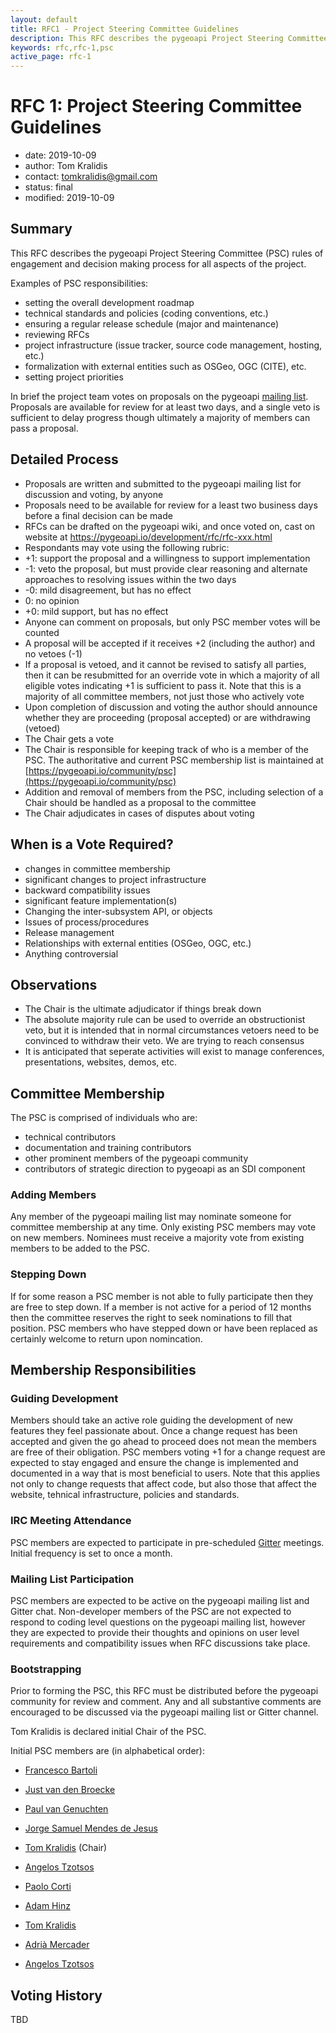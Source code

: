 ```yaml
---
layout: default
title: RFC1 - Project Steering Committee Guidelines
description: This RFC describes the pygeoapi Project Steering Committee (PSC) rules of engagement and decision making process for all aspects of the project.
keywords: rfc,rfc-1,psc
active_page: rfc-1
---
```


# RFC 1: Project Steering Committee Guidelines

- date: 2019-10-09
- author: Tom Kralidis
- contact: tomkralidis@gmail.com
- status: final
- modified: 2019-10-09

## Summary

This RFC describes the pygeoapi Project Steering Committee (PSC) rules of engagement and decision making process for all aspects of the project.

Examples of PSC responsibilities:

* setting the overall development roadmap
* technical standards and policies (coding conventions, etc.)
* ensuring a regular release schedule (major and maintenance)
* reviewing RFCs
* project infrastructure (issue tracker, source code management, hosting, etc.)
* formalization with external entities such as OSGeo, OGC (CITE), etc.
* setting project priorities

In brief the project team votes on proposals on the pygeoapi [mailing list](https://lists.osgeo.org/mailman/listinfo/pygeoapi).  Proposals are available for review for at least two days, and a single veto is sufficient to delay progress though ultimately a majority of members can pass a proposal.

## Detailed Process

* Proposals are written and submitted to the pygeoapi mailing list for discussion and voting, by anyone
* Proposals need to be available for review for a least two business days before a final decision can be made
* RFCs can be drafted on the pygeoapi wiki, and once voted on, cast on website at https://pygeoapi.io/development/rfc/rfc-xxx.html
* Respondants may vote using the following rubric:
 * +1: support the proposal and a willingness to support implementation
 * -1: veto the proposal, but must provide clear reasoning and alternate approaches to resolving issues within the two days
 * -0: mild disagreement, but has no effect
 *  0: no opinion
 * +0: mild support, but has no effect
* Anyone can comment on proposals, but only PSC member votes will be counted
* A proposal will be accepted if it receives +2 (including the author) and no vetoes (-1)
* If a proposal is vetoed, and it cannot be revised to satisfy all parties, then it can be resubmitted for an override vote in which a majority of all eligible votes indicating +1 is sufficient to pass it.  Note that this is a majority of all committee members, not just those who actively vote
* Upon completion of discussion and voting the author should announce whether they are proceeding (proposal accepted) or are withdrawing (vetoed)
* The Chair gets a vote
* The Chair is responsible for keeping track of who is a member of the PSC.  The authoritative and current PSC membership list is maintained at [https://pygeoapi.io/community/psc](https://pygeoapi.io/community/psc)
* Addition and removal of members from the PSC, including selection of a Chair should be handled as a proposal to the committee
* The Chair adjudicates in cases of disputes about voting

## When is a Vote Required?

* changes in committee membership
* significant changes to project infrastructure
* backward compatibility issues
* significant feature implementation(s)
* Changing the inter-subsystem API, or objects
* Issues of process/procedures
* Release management
* Relationships with external entities (OSGeo, OGC, etc.)
* Anything controversial

## Observations

* The Chair is the ultimate adjudicator if things break down
* The absolute majority rule can be used to override an obstructionist veto, but it is intended that in normal circumstances vetoers need to be convinced to withdraw their veto.  We are trying to reach consensus
* It is anticipated that seperate activities will exist to manage conferences, presentations, websites, demos, etc.

## Committee Membership

The PSC is comprised of individuals who are:

* technical contributors
* documentation and training contributors
* other prominent members of the pygeoapi community
* contributors of strategic direction to pygeoapi as an SDI component

### Adding Members

Any member of the pygeoapi mailing list may nominate someone for committee membership at any time.  Only existing PSC members may vote on new members.  Nominees must receive a majority vote from existing members to be added to the PSC.

### Stepping Down

If for some reason a PSC member is not able to fully participate then they are free to step down.  If a member is not active for a period of 12 months then the committee reserves the right to seek nominations to fill that position.  PSC members who have stepped down or have been replaced as certainly welcome to return upon nomincation.

## Membership Responsibilities

### Guiding Development

Members should take an active role guiding the development of new features they feel passionate about.  Once a change request has been accepted and given the go ahead to proceed does not mean the members are free of their obligation.  PSC members voting +1 for a change request are expected to stay engaged and ensure the change is implemented and documented in a way that is most beneficial to users.  Note that this applies not only to change requests that affect code, but also those that affect the website, tehnical infrastructure, policies and standards.

### IRC Meeting Attendance

PSC members are expected to participate in pre-scheduled [Gitter](https://gitter.im/geopython/pygeoapi) meetings.  Initial frequency is set to once a month.

### Mailing List Participation

PSC members are expected to be active on the pygeoapi mailing list and Gitter chat.  Non-developer members of the PSC are not expected to respond to coding level questions on the pygeoapi mailing list, however they are expected to provide their thoughts and opinions on user level requirements and compatibility issues when RFC discussions take place.

### Bootstrapping

Prior to forming the PSC, this RFC must be distributed before the pygeoapi community for review and comment.  Any and all substantive comments are encouraged to be discussed via the pygeoapi mailing list or Gitter channel.

Tom Kralidis is declared initial Chair of the PSC.

Initial PSC members are (in alphabetical order):

* [Francesco Bartoli](https://github.com/francbartoli)
* [Just van den Broecke](https://github.com/justb4)
* [Paul van Genuchten](https://github.com/pvgenuchten)
* [Jorge Samuel Mendes de Jesus](https://github.com/jorgejesus)
* [Tom Kralidis](https://github.com/tomkralidis) (Chair)
* [Angelos Tzotsos](https://github.com/kalxas)


* [Paolo Corti](https://github.com/capooti)
* [Adam Hinz](https://github.com/ahinz)
* [Tom Kralidis](https://github.com/tomkralidis)
* [Adrià Mercader](https://github.com/amercader)
* [Angelos Tzotsos](https://github.com/kalxas)

## Voting History

TBD
